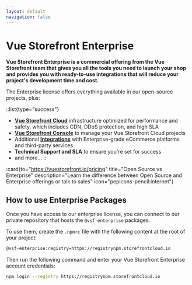 ```yaml
---
layout: default
navigation: false
---
```


# Vue Storefront Enterprise

**Vue Storefront Enterprise is a commercial offering from the Vue Storefront team that gives you all the tools you need to launch your shop and provides you with ready-to-use integrations that will reduce your project's development time and cost.**

The Enterprise license offers everything available in our open-source projects, plus:

::list{type="success"}
- [**Vue Storefront Cloud**](/cloud) infrastructure optimized for performance and safety, which includes CDN, DDoS protection, and high SLA
- [**Vue Storefront Console**](/console) to manage your Vue Storefront Cloud projects
- Additional [**Integrations**](/integrations) with Enterprise-grade eCommerce platforms and third-party services
- **Technical Support and SLA** to ensure you're set for success
- and more...
::

:card{to="https://vuestorefront.io/pricing" title="Open Source vs Enterprise" description="Learn the difference between Open Source and Enterprise offerings or talk to sales" icon="pepicons-pencil:internet"}
## How to use Enterprise Packages

Once you have access to our enterprise license, you can connect to our private repository that hosts the `@vsf-enterprise` packages.

To use them, create the `.npmrc` file with the following content at the root of your project:

```bash
@vsf-enterprise:registry=https://registrynpm.storefrontcloud.io
```

Then run the following command and enter your Vue Storefront Enterprise account credentials:

```bash
npm login --registry https://registrynpm.storefrontcloud.io
```
